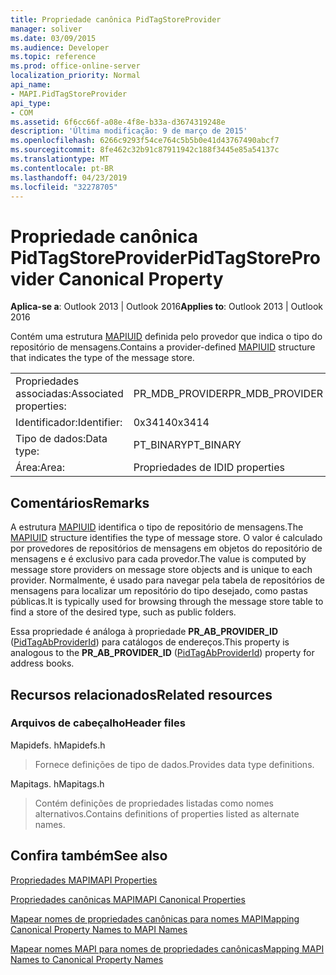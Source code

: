 ```yaml
---
title: Propriedade canônica PidTagStoreProvider
manager: soliver
ms.date: 03/09/2015
ms.audience: Developer
ms.topic: reference
ms.prod: office-online-server
localization_priority: Normal
api_name:
- MAPI.PidTagStoreProvider
api_type:
- COM
ms.assetid: 6f6cc66f-a08e-4f8e-b33a-d3674319248e
description: 'Última modificação: 9 de março de 2015'
ms.openlocfilehash: 6266c9293f54ce764c5b5b0e41d43767490abcf7
ms.sourcegitcommit: 8fe462c32b91c87911942c188f3445e85a54137c
ms.translationtype: MT
ms.contentlocale: pt-BR
ms.lasthandoff: 04/23/2019
ms.locfileid: "32278705"
---
```

# <a name="pidtagstoreprovider-canonical-property"></a><span data-ttu-id="a6a1c-103">Propriedade canônica PidTagStoreProvider</span><span class="sxs-lookup"><span data-stu-id="a6a1c-103">PidTagStoreProvider Canonical Property</span></span>

  
  
<span data-ttu-id="a6a1c-104">**Aplica-se a**: Outlook 2013 | Outlook 2016</span><span class="sxs-lookup"><span data-stu-id="a6a1c-104">**Applies to**: Outlook 2013 | Outlook 2016</span></span> 
  
<span data-ttu-id="a6a1c-105">Contém uma estrutura [MAPIUID](mapiuid.md) definida pelo provedor que indica o tipo do repositório de mensagens.</span><span class="sxs-lookup"><span data-stu-id="a6a1c-105">Contains a provider-defined [MAPIUID](mapiuid.md) structure that indicates the type of the message store.</span></span> 
  
|||
|:-----|:-----|
|<span data-ttu-id="a6a1c-106">Propriedades associadas:</span><span class="sxs-lookup"><span data-stu-id="a6a1c-106">Associated properties:</span></span>  <br/> |<span data-ttu-id="a6a1c-107">PR_MDB_PROVIDER</span><span class="sxs-lookup"><span data-stu-id="a6a1c-107">PR_MDB_PROVIDER</span></span>  <br/> |
|<span data-ttu-id="a6a1c-108">Identificador:</span><span class="sxs-lookup"><span data-stu-id="a6a1c-108">Identifier:</span></span>  <br/> |<span data-ttu-id="a6a1c-109">0x3414</span><span class="sxs-lookup"><span data-stu-id="a6a1c-109">0x3414</span></span>  <br/> |
|<span data-ttu-id="a6a1c-110">Tipo de dados:</span><span class="sxs-lookup"><span data-stu-id="a6a1c-110">Data type:</span></span>  <br/> |<span data-ttu-id="a6a1c-111">PT_BINARY</span><span class="sxs-lookup"><span data-stu-id="a6a1c-111">PT_BINARY</span></span>  <br/> |
|<span data-ttu-id="a6a1c-112">Área:</span><span class="sxs-lookup"><span data-stu-id="a6a1c-112">Area:</span></span>  <br/> |<span data-ttu-id="a6a1c-113">Propriedades de ID</span><span class="sxs-lookup"><span data-stu-id="a6a1c-113">ID properties</span></span>  <br/> |
   
## <a name="remarks"></a><span data-ttu-id="a6a1c-114">Comentários</span><span class="sxs-lookup"><span data-stu-id="a6a1c-114">Remarks</span></span>

<span data-ttu-id="a6a1c-115">A estrutura [MAPIUID](mapiuid.md) identifica o tipo de repositório de mensagens.</span><span class="sxs-lookup"><span data-stu-id="a6a1c-115">The [MAPIUID](mapiuid.md) structure identifies the type of message store.</span></span> <span data-ttu-id="a6a1c-116">O valor é calculado por provedores de repositórios de mensagens em objetos do repositório de mensagens e é exclusivo para cada provedor.</span><span class="sxs-lookup"><span data-stu-id="a6a1c-116">The value is computed by message store providers on message store objects and is unique to each provider.</span></span> <span data-ttu-id="a6a1c-117">Normalmente, é usado para navegar pela tabela de repositórios de mensagens para localizar um repositório do tipo desejado, como pastas públicas.</span><span class="sxs-lookup"><span data-stu-id="a6a1c-117">It is typically used for browsing through the message store table to find a store of the desired type, such as public folders.</span></span> 
  
<span data-ttu-id="a6a1c-118">Essa propriedade é análoga à propriedade **PR_AB_PROVIDER_ID** ([PidTagAbProviderId](pidtagabproviderid-canonical-property.md)) para catálogos de endereços.</span><span class="sxs-lookup"><span data-stu-id="a6a1c-118">This property is analogous to the **PR_AB_PROVIDER_ID** ([PidTagAbProviderId](pidtagabproviderid-canonical-property.md)) property for address books.</span></span> 
  
## <a name="related-resources"></a><span data-ttu-id="a6a1c-119">Recursos relacionados</span><span class="sxs-lookup"><span data-stu-id="a6a1c-119">Related resources</span></span>

### <a name="header-files"></a><span data-ttu-id="a6a1c-120">Arquivos de cabeçalho</span><span class="sxs-lookup"><span data-stu-id="a6a1c-120">Header files</span></span>

<span data-ttu-id="a6a1c-121">Mapidefs. h</span><span class="sxs-lookup"><span data-stu-id="a6a1c-121">Mapidefs.h</span></span>
  
> <span data-ttu-id="a6a1c-122">Fornece definições de tipo de dados.</span><span class="sxs-lookup"><span data-stu-id="a6a1c-122">Provides data type definitions.</span></span>
    
<span data-ttu-id="a6a1c-123">Mapitags. h</span><span class="sxs-lookup"><span data-stu-id="a6a1c-123">Mapitags.h</span></span>
  
> <span data-ttu-id="a6a1c-124">Contém definições de propriedades listadas como nomes alternativos.</span><span class="sxs-lookup"><span data-stu-id="a6a1c-124">Contains definitions of properties listed as alternate names.</span></span>
    
## <a name="see-also"></a><span data-ttu-id="a6a1c-125">Confira também</span><span class="sxs-lookup"><span data-stu-id="a6a1c-125">See also</span></span>



[<span data-ttu-id="a6a1c-126">Propriedades MAPI</span><span class="sxs-lookup"><span data-stu-id="a6a1c-126">MAPI Properties</span></span>](mapi-properties.md)
  
[<span data-ttu-id="a6a1c-127">Propriedades canônicas MAPI</span><span class="sxs-lookup"><span data-stu-id="a6a1c-127">MAPI Canonical Properties</span></span>](mapi-canonical-properties.md)
  
[<span data-ttu-id="a6a1c-128">Mapear nomes de propriedades canônicas para nomes MAPI</span><span class="sxs-lookup"><span data-stu-id="a6a1c-128">Mapping Canonical Property Names to MAPI Names</span></span>](mapping-canonical-property-names-to-mapi-names.md)
  
[<span data-ttu-id="a6a1c-129">Mapear nomes MAPI para nomes de propriedades canônicas</span><span class="sxs-lookup"><span data-stu-id="a6a1c-129">Mapping MAPI Names to Canonical Property Names</span></span>](mapping-mapi-names-to-canonical-property-names.md)

